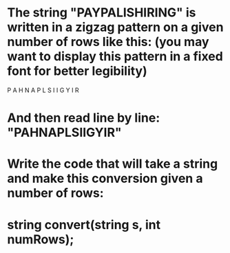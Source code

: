 # The string "PAYPALISHIRING" is written in a zigzag pattern on a given number of rows like this: (you may want to display this pattern in a fixed font for better legibility)

P   A   H   N
A P L S I I G
Y   I   R
# And then read line by line: "PAHNAPLSIIGYIR"

# Write the code that will take a string and make this conversion given a number of rows:

# string convert(string s, int numRows);